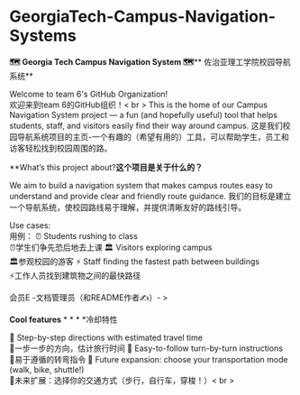 # GeorgiaTech-Campus-Navigation-Systems

**🗺️ Georgia Tech Campus Navigation System 🗺️**** ️佐治亚理工学院校园导航系统️**

Welcome to team 6's GitHub Organization! <br>欢迎来到team 6的GitHub组织！< br >
This is the home of our Campus Navigation System project — a fun (and hopefully useful) tool that helps students, staff, and visitors easily find their way around campus. 这是我们校园导航系统项目的主页-一个有趣的（希望有用的）工具，可以帮助学生，员工和访客轻松找到校园周围的路。

**What’s this project about?**这个项目是关于什么的？**

We aim to build a navigation system that makes campus routes easy to understand and provide clear and friendly route guidance. 我们的目标是建立一个导航系统，使校园路线易于理解，并提供清晰友好的路线引导。

Use cases: <br>   用例：
⏰ Students rushing to class <br>⏰学生们争先恐后地去上课
🏛️ Visitors exploring campus <br>🏛️参观校园的游客
⚡ Staff finding the fastest path between buildings <br>⚡工作人员找到建筑物之间的最快路径

<!--**What’s inside?**   < !…* *表面看来下一步要做什么呢?* *

This organization has multiple repositories, each focusing on a different piece of the puzzle:该组织有多个存储库，每个存储库都专注于拼图的不同部分：

graph-construction → where we turn the campus map into a graph图形构造→把校园地图变成图形

pathfinding-algorithms → all the shortest path magic happens here寻路算法→所有的最短路径魔法都发生在这里

frontend-ui → pretty maps and user-friendly directions前端ui→漂亮的地图和用户友好的方向

integration → putting everything together into a working system集成→把所有的东西组合成一个工作系统

**Our team**   * * * *我们的团队

We’re a group of students collaborating to bring this idea to life:我们是一群学生合作将这个想法变为现实：

Member A – Algorithm wizard成员A -算法向导

Member B – Data wrangler成员B -数据整理员
We construct a road–building adjacency graph for the Georgia Tech campus 我们为佐治亚理工学院校园构建了一个道路建设邻接图
using OpenStreetMap (OSM) data.使用OpenStreetMap （OSM）数据。

- **Roads**: only motor-vehicle-accessible roads are kept.  - **道路**：只保留机动车辆通行的道路。
- **Buildings**: each building is represented by its geometric centroid, which is projected to the nearest road segment (using point-to-segment distance).  - **建筑物**：每个建筑物由其几何质心表示，该质心投影到最近的路段（使用点对段距离）。
- **Projection**: the projection point is added to the graph, and the corresponding road edge is split to preserve distances.  - **投影**：将投影点添加到图形中，并拆分相应的道路边缘以保持距离。
- **Final Output**: an adjacency list **Adj**, where- **最终输出**：一个邻接表**Adj**，其中
  - For each node *i*, we store its set of neighbors that are directly connected.  -对于每个节点*i*，我们存储其直接连接的邻居集。
  - Each neighbor *j* is stored together with the corresponding edge distance *d(i,j)*.  —每个邻居*j*与对应的边距*d(i,j)*存储在一起。
  - Formally:   ——正式:
    ```
    Adj[i] = { (j, d(i,j)) | j ∈ Neighbors(i) }Adj[i] = {(j, d(i,j)) | j∈邻居(i)}
    ```
  
This pipeline transforms raw OSM data into a unified road–building graph model,该管道将原始OSM数据转换为统一的道路建设图模型，
which can be used for shortest-path search, parking analysis, and other 哪一个可以用于最短路径搜索、停车分析等
network-based computations.基于网络的计算。
Member C – UI/UX ninja成员C - UI/UX忍者

Member D – Integration guru会员D -集成专家

Member E – Documentation master (and README writer ✍️)-->会员E -文档管理员（和README作者✍️）- >

**Cool features**   * * * *冷却特性

🐾 Step-by-step directions with estimated travel time <br>🐾一步一步的方向，估计旅行时间
🛴 Easy-to-follow turn-by-turn instructions <br>🛴易于遵循的转弯指令
🚌 Future expansion: choose your transportation mode (walk, bike, shuttle!) <br>🚌未来扩展：选择你的交通方式（步行，自行车，穿梭！）< br >
